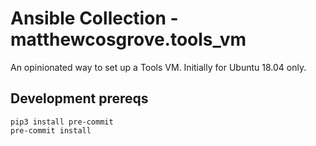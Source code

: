 # Ansible Collection - matthewcosgrove.tools_vm

An opinionated way to set up a Tools VM. Initially for Ubuntu 18.04 only.

## Development prereqs

```
pip3 install pre-commit
pre-commit install
```
